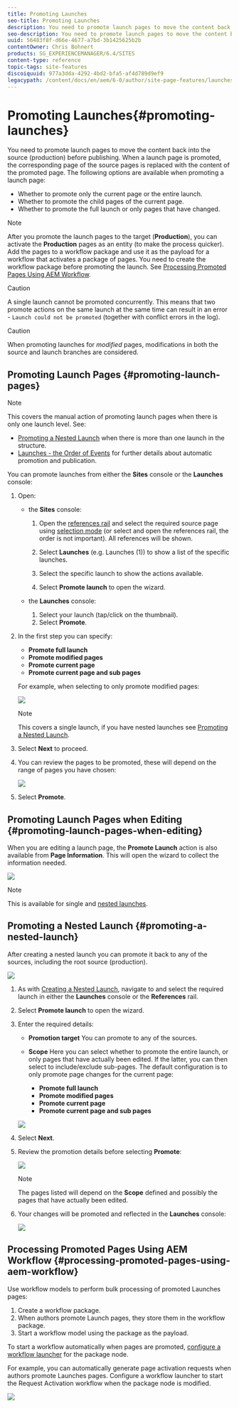 ```yaml
---
title: Promoting Launches
seo-title: Promoting Launches
description: You need to promote launch pages to move the content back into the source (production) before publishing. 
seo-description: You need to promote launch pages to move the content back into the source (production) before publishing. 
uuid: 56483f8f-d66e-4677-a7bd-3b1425625b2b
contentOwner: Chris Bohnert
products: SG_EXPERIENCEMANAGER/6.4/SITES
content-type: reference
topic-tags: site-features
discoiquuid: 977a3dda-4292-4bd2-bfa5-af4d789d9ef9
legacypath: /content/docs/en/aem/6-0/author/site-page-features/launches
---
```


# Promoting Launches{#promoting-launches}

You need to promote launch pages to move the content back into the source (production) before publishing. When a launch page is promoted, the corresponding page of the source pages is replaced with the content of the promoted page. The following options are available when promoting a launch page:

* Whether to promote only the current page or the entire launch.
* Whether to promote the child pages of the current page.
* Whether to promote the full launch or only pages that have changed.

>[!NOTE]
>
>After you promote the launch pages to the target (**Production**), you can activate the **Production** pages as an entity (to make the process quicker). Add the pages to a workflow package and use it as the payload for a workflow that activates a package of pages. You need to create the workflow package before promoting the launch. See [Processing Promoted Pages Using AEM Workflow](#processing-promoted-pages-using-aem-workflow).

>[!CAUTION]
>
>A single launch cannot be promoted concurrently. This means that two promote actions on the same launch at the same time can result in an error - `Launch could not be promoted` (together with conflict errors in the log).

>[!CAUTION]
>
>When promoting launches for *modified* pages, modifications in both the source and launch branches are considered.

## Promoting Launch Pages {#promoting-launch-pages}

>[!NOTE]
>
>This covers the manual action of promoting launch pages when there is only one launch level. See:
>
>* [Promoting a Nested Launch](#promoting-a-nested-launch) when there is more than one launch in the structure.
>* [Launches - the Order of Events](../../../sites/authoring/using/launches.md#launches-the-order-of-events) for further details about automatic promotion and publication.
>

You can promote launches from either the **Sites** console or the **Launches** console:

1. Open:

    * the **Sites** console:

        1. Open the [references rail](../../../sites/authoring/using/author-environment-tools.md#references) and select the required source page using [selection mode](../../../sites/authoring/using/basic-handling.md) (or select and open the references rail, the order is not important). All references will be shown.
        
        1. Select **Launches** (e.g. Launches (1)) to show a list of the specific launches.
        1. Select the specific launch to show the actions available.
        1. Select **Promote launch** to open the wizard.

    * the **Launches** console:

        1. Select your launch (tap/click on the thumbnail).
        1. Select **Promote**.

1. In the first step you can specify:

    * **Promote full launch**
    * **Promote modified pages**
    * **Promote current page**
    * **Promote current page and sub pages**

   For example, when selecting to only promote modified pages:

   ![](assets/chlimage_1.png)

   >[!NOTE]
   >
   >This covers a single launch, if you have nested launches see [Promoting a Nested Launch](#promoting-a-nested-launch).

1. Select **Next** to proceed.
1. You can review the pages to be promoted, these will depend on the range of pages you have chosen:

   ![](assets/chlimage_1-1.png)

1. Select **Promote**.

## Promoting Launch Pages when Editing {#promoting-launch-pages-when-editing}

When you are editing a launch page, the **Promote Launch** action is also available from **Page Information**. This will open the wizard to collect the information needed.

![](assets/chlimage_1-2.png)

>[!NOTE]
>
>This is available for single and [nested launches](#promoting-a-nested-launch).

## Promoting a Nested Launch {#promoting-a-nested-launch}

After creating a nested launch you can promote it back to any of the sources, including the root source (production).

![](assets/chlimage_1-3.png)

1. As with [Creating a Nested Launch](sites/authoring/using/launches-promoting.md#creating-a-nested-launch), navigate to and select the required launch in either the **Launches** console or the **References** rail.
1. Select **Promote launch** to open the wizard.  

1. Enter the required details:

    * **Promotion target** 
      You can promote to any of the sources.  
    
    * **Scope** 
      Here you can select whether to promote the entire launch, or only pages that have actually been edited. If the latter, you can then select to include/exclude sub-pages. The default configuration is to only promote page changes for the current page:

        * **Promote full launch**
        * **Promote modified pages**
        * **Promote current page**
        * **Promote current page and sub pages**

   ![](assets/chlimage_1-4.png)

1. Select **Next**.
1. Review the promotion details before selecting **Promote**:

   ![](assets/chlimage_1-5.png)

   >[!NOTE]
   >
   >The pages listed will depend on the **Scope** defined and possibly the pages that have actually been edited.

1. Your changes will be promoted and reflected in the **Launches** console:

   ![](assets/chlimage_1-6.png)

## Processing Promoted Pages Using AEM Workflow {#processing-promoted-pages-using-aem-workflow}

Use workflow models to perform bulk processing of promoted Launches pages:

1. Create a workflow package. 
1. When authors promote Launch pages, they store them in the workflow package.
1. Start a workflow model using the package as the payload.

To start a workflow automatically when pages are promoted, [configure a workflow launcher](../../../sites/administering/using/workflows-starting.md#workflows-launchers) for the package node.

For example, you can automatically generate page activation requests when authors promote Launches pages. Configure a workflow launcher to start the Request Activation workflow when the package node is modified. 

![](assets/chlimage_1-7.png)

